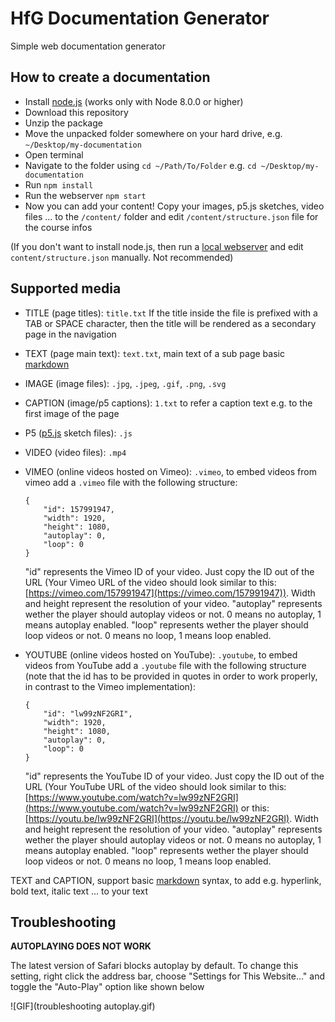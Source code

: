 HfG Documentation Generator
==========================

Simple web documentation generator


How to create a documentation
-----------------------------

* Install [node.js](https://nodejs.org/) (works only with Node 8.0.0 or higher)
* Download this repository
* Unzip the package
* Move the unpacked folder somewhere on your hard drive, e.g. `~/Desktop/my-documentation`
* Open terminal
* Navigate to the folder using `cd ~/Path/To/Folder` e.g. `cd ~/Desktop/my-documentation`
* Run `npm install`
* Run the webserver `npm start`
* Now you can add your content! Copy your images, p5.js sketches, video files ... to the `/content/` folder and edit `/content/structure.json` file for the course infos

(If you don't want to install node.js, then run a [local webserver](https://github.com/processing/p5.js/wiki/Local-server) and edit `content/structure.json` manually. Not recommended)

Supported media
---------------
* TITLE (page titles): `title.txt`
	If the title inside the file is prefixed with a TAB or SPACE character, then the title will be rendered as a secondary page in the navigation
* TEXT (page main text): `text.txt`, main text of a sub page
basic [markdown](https://en.wikipedia.org/wiki/Markdown#Example)
* IMAGE (image files): `.jpg`, `.jpeg`, `.gif`, `.png`, `.svg`
* CAPTION (image/p5 captions): `1.txt` to refer a caption text e.g. to the first image of the page
* P5 ([p5.js](http://p5js.org/) sketch files): `.js`
* VIDEO (video files): `.mp4`
* VIMEO (online videos hosted on Vimeo): `.vimeo`, to embed videos from vimeo add a `.vimeo` file with the following structure:
	```
	{
		"id": 157991947,
		"width": 1920,
		"height": 1080,
		"autoplay": 0,
		"loop": 0
	}
	```
	"id" represents the Vimeo ID of your video. Just copy the ID out of the URL (Your Vimeo URL of the video should look similar to this: [https://vimeo.com/157991947](https://vimeo.com/157991947)).
	Width and height represent the resolution of your video.
	"autoplay" represents wether the player should autoplay videos or not. 0 means no autoplay, 1 means autoplay enabled.
	"loop" represents wether the player should loop videos or not. 0 means no loop, 1 means loop enabled.

* YOUTUBE (online videos hosted on YouTube): `.youtube`, to embed videos from YouTube add a `.youtube` file with the following structure (note that the id has to be provided in quotes in order to work properly, in contrast to the Vimeo implementation):

	```
	{
		"id": "lw99zNF2GRI",
		"width": 1920,
		"height": 1080,
		"autoplay": 0,
		"loop": 0
	}
	```

	"id" represents the YouTube ID of your video. Just copy the ID out of the URL (Your YouTube URL of the video should look similar to this: [https://www.youtube.com/watch?v=lw99zNF2GRI](https://www.youtube.com/watch?v=lw99zNF2GRI) or this: [https://youtu.be/lw99zNF2GRI](https://youtu.be/lw99zNF2GRI).
	Width and height represent the resolution of your video.
	"autoplay" represents wether the player should autoplay videos or not. 0 means no autoplay, 1 means autoplay enabled.
	"loop" represents wether the player should loop videos or not. 0 means no loop, 1 means loop enabled.


TEXT and CAPTION, support basic [markdown](https://en.wikipedia.org/wiki/Markdown#Example) syntax, to add e.g. hyperlink, bold text, italic text ... to your text

Troubleshooting
---------------
**AUTOPLAYING DOES NOT WORK**

The latest version of Safari blocks autoplay by default. To change this setting, right click the address bar, choose "Settings for This Website..." and toggle the "Auto-Play" option like shown below

![GIF](troubleshooting autoplay.gif)

